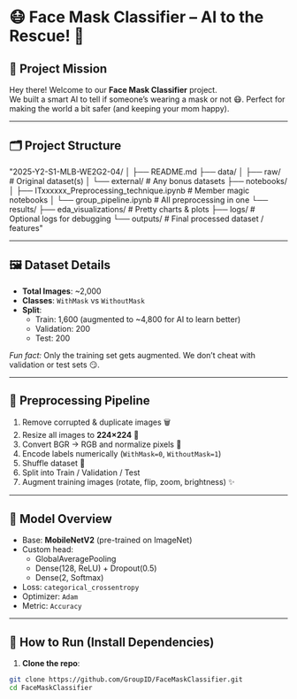 # 😷 Face Mask Classifier – AI to the Rescue! 🦾

## 🚀 Project Mission
Hey there! Welcome to our **Face Mask Classifier** project.  
We built a smart AI to tell if someone’s wearing a mask or not 😷. Perfect for making the world a bit safer (and keeping your mom happy).  

---

## 🗂 Project Structure

"2025-Y2-S1-MLB-WE2G2-04/
│
├── README.md
├── data/
│ ├── raw/ # Original dataset(s)
│ └── external/ # Any bonus datasets
├── notebooks/
│ ├── ITxxxxxx_Preprocessing_technique.ipynb # Member magic notebooks
│ └── group_pipeline.ipynb # All preprocessing in one
└── results/
├── eda_visualizations/ # Pretty charts & plots
├── logs/ # Optional logs for debugging
└── outputs/ # Final processed dataset / features"

---

## 🖼 Dataset Details
- **Total Images**: ~2,000  
- **Classes**: `WithMask` vs `WithoutMask`  
- **Split**:  
  - Train: 1,600 (augmented to ~4,800 for AI to learn better)  
  - Validation: 200  
  - Test: 200  

*Fun fact:* Only the training set gets augmented. We don’t cheat with validation or test sets 😏.  

---

## 🔧 Preprocessing Pipeline
1. Remove corrupted & duplicate images 🗑️  
2. Resize all images to **224×224** 📏  
3. Convert BGR → RGB and normalize pixels 🎨  
4. Encode labels numerically (`WithMask=0`, `WithoutMask=1`)  
5. Shuffle dataset 🔀  
6. Split into Train / Validation / Test  
7. Augment training images (rotate, flip, zoom, brightness) ✨  

---

## 🧠 Model Overview
- Base: **MobileNetV2** (pre-trained on ImageNet)  
- Custom head:
  - GlobalAveragePooling  
  - Dense(128, ReLU) + Dropout(0.5)  
  - Dense(2, Softmax)  
- Loss: `categorical_crossentropy`  
- Optimizer: `Adam`  
- Metric: `Accuracy`  

---

## 🎯 How to Run (Install Dependencies)
1. **Clone the repo**:  
```bash
git clone https://github.com/GroupID/FaceMaskClassifier.git
cd FaceMaskClassifier
